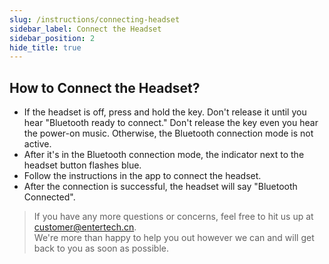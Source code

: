 ```yaml
---
slug: /instructions/connecting-headset
sidebar_label: Connect the Headset
sidebar_position: 2
hide_title: true
---
```

## How to Connect the Headset?
* If the headset is off, press and hold the key. Don't release it until you hear "Bluetooth ready to connect." Don't release the key even you hear the power-on music. Otherwise, the Bluetooth connection mode is not active.
* After it's in the Bluetooth connection mode, the indicator next to the headset button flashes blue.
* Follow the instructions in the app to connect the headset.
* After the connection is successful, the headset will say "Bluetooth Connected".

> If you have any more questions or concerns, feel free to hit us up at customer@entertech.cn.  
> We're more than happy to help you out however we can and will get back to you as soon as possible.